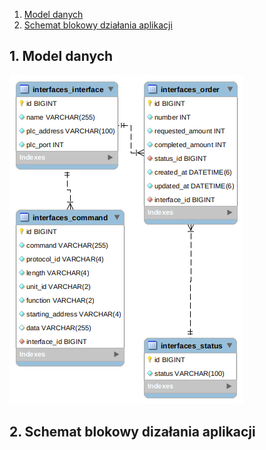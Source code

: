 1. [ Model danych ]( #model )
2. [ Schemat blokowy działania aplikacji ]( #schemat )

<a name="model"></a>
## 1. Model danych

![Model danych](readme_images/scheme.png)

<a name="model"></a>
## 2. Schemat blokowy dizałania aplikacji

<div id="diagram"></div>
<script>
  var diagram = Diagram.parse("A->B: Message");
  diagram.drawSVG("diagram", {theme: 'hand'});
</script>
</div>